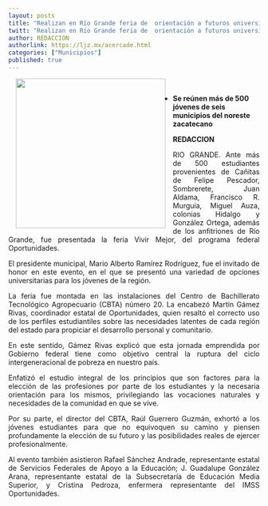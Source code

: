 ```yaml
---
layout: posts
title: "Realizan en Río Grande feria de  orientación a futuros universitario"
twitt: "Realizan en Río Grande feria de  orientación a futuros universitario"
author: REDACCION
authorlink: https://ljz.mx/acercade.html
categories: ["Municipios"]
published: true
---
```

<p style="text-align: justify;">
  <div>
    <strong><img src="images/stories/fotos_marzo/p11 feria.jpg" border="0" width="300" style="margin-left: 15px; margin-right: 15px; float: left;" /><br /></strong>
  </div>
  
  <ul>
    <li>
      <strong>Se reúnen más de 500 jóvenes de seis municipios del noreste zacatecano</strong>
    </li>
  </ul>
</p>

<p style="text-align: justify;">
  <strong>REDACCION</strong>
</p>

<p style="text-align: justify;">
  RIO GRANDE. Ante más de 500 estudiantes provenientes de Cañitas de Felipe Pescador, Sombrerete, Juan Aldama, Francisco R. Murguía, Miguel Auza, colonias Hidalgo y González Ortega, además de los anfitriones de Río Grande, fue presentada la feria Vivir Mejor, del programa federal Oportunidades.
</p>

<p style="text-align: justify;">
  El presidente municipal, Mario Alberto Ramírez Rodríguez, fue el invitado de honor en este evento, en el que se presentó una variedad de opciones universitarias para los jóvenes de la región.
</p>

<p style="text-align: justify;">
  La feria fue montada en las instalaciones del Centro de Bachillerato Tecnológico Agropecuario (CBTA) número 20. La encabezó Martín Gámez Rivas, coordinador estatal de Oportunidades, quien resaltó el correcto uso de los perfiles estudiantiles sobre las necesidades latentes de cada región del estado para propiciar el desarrollo personal y comunitario.
</p>

<p style="text-align: justify;">
  En este sentido, Gámez Rivas explicó que esta jornada emprendida por Gobierno federal tiene como objetivo central la ruptura del ciclo intergeneracional de pobreza en nuestro país.
</p>

<p style="text-align: justify;">
  Enfatizó el estudio integral de los principios que son factores para la elección de las profesiones por parte de los estudiantes y la necesaria orientación para los mismos, privilegiando las vocaciones naturales y necesidades de la comunidad en que se vive.
</p>

<p style="text-align: justify;">
  Por su parte, el director del CBTA, Raúl Guerrero Guzmán, exhortó a los jóvenes estudiantes para que no equivoquen su camino y piensen profundamente la elección de su futuro y las posibilidades reales de ejercer profesionalmente.
</p>

<p style="text-align: justify;">
  Al evento también asistieron Rafael Sánchez Andrade, representante estatal de Servicios Federales de Apoyo a la Educación; J. Guadalupe González Arana, representante estatal de la Subsecretaría de Educación Media Superior, y Cristina Pedroza, enfermera representante del IMSS Oportunidades.
</p>
